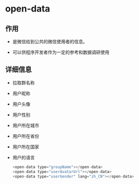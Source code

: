 # open-data

## 作用

  - 是微信给到公共的微信使用者的信息。

  - 可以供程序开发者作为一定的参考和数据调研使用

## 详细信息

  - 拉取群名称

  - 用户昵称

  - 用户头像

  - 用户性别

  - 用户所在城市

  - 用户所在省份

  - 用户所在国家

  - 用户的语言

    ```javascript
    <open-data type="groupName"></open-data>
    <open-data type="userAvatarUrl"></open-data>
    <open-data type="userGender" lang="zh_CN"></open-data>
    ```
